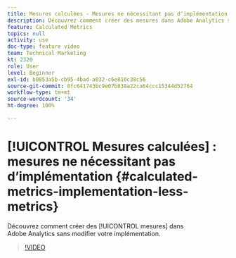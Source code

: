 ```yaml
---
title: Mesures calculées - Mesures ne nécessitant pas dʼimplémentation
description: Découvrez comment créer des mesures dans Adobe Analytics sans modifier votre implémentation.
feature: Calculated Metrics
topics: null
activity: use
doc-type: feature video
team: Technical Marketing
kt: 2320
role: User
level: Beginner
exl-id: b0053a5b-cb95-4bad-a032-c6e810c38c56
source-git-commit: 8fc641743bc9e07b838a22ca64ccc15344d52764
workflow-type: tm+mt
source-wordcount: '34'
ht-degree: 100%

---
```


# [!UICONTROL Mesures calculées] : mesures ne nécessitant pas dʼimplémentation {#calculated-metrics-implementation-less-metrics}

Découvrez comment créer des [!UICONTROL mesures] dans Adobe Analytics sans modifier votre implémentation.

>[!VIDEO](https://video.tv.adobe.com/v/25407/?quality=12&learn=on)
